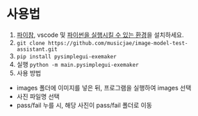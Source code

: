 # 사용법

1. [파이참](https://www.jetbrains.com/ko-kr/pycharm/download/), vscode 및 [파이썬을 실행시킬 수 있는 환경](https://engineershelp.tistory.com/534)을 설치하세요.
2. ```git clone https://github.com/musicjae/image-model-test-assistant.git```
3. ```pip install pysimplegui-exemaker```
4. 실행 ```python -m main.pysimplegui-exemaker ```
5. 사용 방법
 - images 폴더에 이미지를 넣은 뒤, 프로그램을 실행하여 images  선택 
 - 사진 파일명 선택 
 - pass/fail 누를 시, 해당 사진이 pass/fail 폴더로 이동
